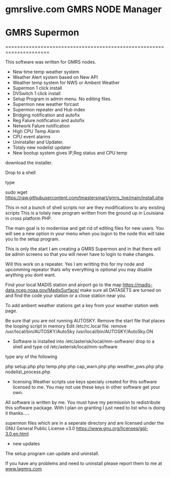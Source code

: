 # gmrslive.com GMRS NODE Manager
# GMRS Supermon

=====================================================================

This software was written for GMRS nodes.  

* New time temp weather system
* Weather Alert system based on New API
* Weather temp system for NWS or Ambent Weather
* Supermon 1 click install
* DVSwitch 1 click install
* Setup Program in admin menu. No editing files.
* Supermon new weather forcast 
* Supermon repeater and Hub index
* Bridging notification and autofix 
* Reg Falure notification and autofix
* Network Falure notification
* High CPU Temp Alarm
* CPU event alarms 
* Uninstaller and Updater.
* Totaly new nodelist updater
* New bootup system gives IP,Reg status and CPU temp

download the installer.

Drop to a shell

type

sudo wget https://raw.githubusercontent.com/tmastersmart/gmrs_live/main/install.php

This in not a bunch of shell scripts nor are they modifications to any existing scripts
This is a totaly new program written from the ground up in Louisiana in cross platform PHP.

The main goal is to modernise and get rid of editing files for new users. You will see a new
option in your menu when you logon to the node this will take you to the setup program.

This is only the start I am creating a GMRS Supermon and in that there will be admin
screens so that you will never have to login to make changes.

Will this work on a repeater. Yes I am writting this for my node and upcomming repeator thats why
everything is optional you may disable anything you dont want.


  Find your local MADIS station and airport go to the map 
https://madis-data.ncep.noaa.gov/MadisSurface/  make sure all DATASETS are turned
on and find the code your station or a close station near you.

 To add ambent weather stations get a key from your weather station web page.
  

 
Be sure that you are not running AUTOSKY.
Remove the start file that places the looping script in memory 
Edit /etc/rc.local file.
remove
/usr/local/bin/AUTOSKY/AutoSky
/usr/local/bin/AUTOSKY/AutoSky.ON





* Software is installed into /etc/asterisk/local/mm-software/
drop to a shell and type
cd /etc/asterisk/local/mm-software

type any of the following

php setup.php
php temp.php
php cap_warn.php
php weather_pws.php
php nodelist_process.php



* licensing
Weather scripts use keys specialy created for this software licensed to me.
You may not use these keys in other software get your own.

All software is written by me.
You must have my permission to redistribute this software package. 
With I plan on granting I just need to list who is doing it thanks..... 



supermon files which are in a seperate directory
and are licensed under the GNU General Public License v3.0
https://www.gnu.org/licenses/gpl-3.0.en.html




 
* new updates

The setup program can update and uninstall.

If you have any problems and need to uninstall please report them to me at www.lagmrs.com




